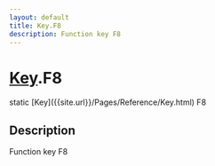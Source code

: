 ```yaml
---
layout: default
title: Key.F8
description: Function key F8
---
```

# [Key]({{site.url}}/Pages/Reference/Key.html).F8

<div class='signature' markdown='1'>
static [Key]({{site.url}}/Pages/Reference/Key.html) F8
</div>

## Description
Function key F8

